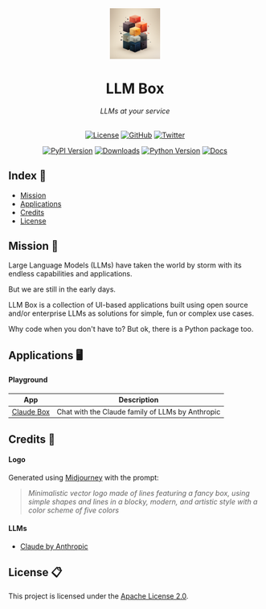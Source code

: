 <div align='center'>

<img src='https://raw.githubusercontent.com/victorycrest/llmbox/main/logo/llmbox_1024.png' width='20%'>
<h1>LLM Box</h1>
<i>LLMs at your service</i>

<br>
<br>

[![License](https://img.shields.io/badge/license-Apache%202.0-blue.svg?logo=apache)](https://github.com/victorycrest/llmbox/blob/master/LICENSE)
[![GitHub](https://img.shields.io/github/stars/victorycrest/llmbox?color=yellowgreen&logo=github)](https://img.shields.io/github/stars/victorycrest/llmbox?color=yellowgreen&logo=github)
[![Twitter](https://img.shields.io/twitter/follow/victorycrest)](https://twitter.com/victorycrest)

[![PyPI Version](https://img.shields.io/pypi/v/llmbox?label=pypi&color=green)](https://pypi.org/project/llmbox)
[![Downloads](https://img.shields.io/pypi/dm/llmbox?color=orange)](https://pypi.org/project/llmbox)
[![Python Version](https://img.shields.io/pypi/pyversions/llmbox?color=yellow)](https://pypi.org/project/llmbox)
[![Docs](https://readthedocs.org/projects/llmbox/badge/?version=latest)](https://llmbox.readthedocs.io/en/latest)

</div>

## Index 📒

* [Mission](#Mission)
* [Applications](#Applications)
* [Credits](#Credits)
* [License](#License)

## Mission 🚀
Large Language Models (LLMs) have taken the world by storm with its endless capabilities and applications.

But we are still in the early days.

LLM Box is a collection of UI-based applications built using open source and/or enterprise LLMs as solutions for simple, fun or complex use cases.

Why code when you don't have to? But ok, there is a Python package too.

## Applications 🖥️

#### Playground
| App                                                                            | Description                                      |
|--------------------------------------------------------------------------------|--------------------------------------------------|
| [Claude Box](https://github.com/victorycrest/llmbox/tree/main/apps/claude_box) | Chat with the Claude family of LLMs by Anthropic |

## Credits 🙏

#### Logo
Generated using [Midjourney](https://www.midjourney.com) with the prompt:

> *Minimalistic vector logo made of lines featuring a fancy box, using simple shapes and lines in a blocky, modern, and artistic style with a color scheme of five colors*

#### LLMs
* [Claude by Anthropic](https://www.anthropic.com/index/introducing-claude)

## License 📋
This project is licensed under the [Apache License 2.0](https://github.com/victorycrest/llmbox/blob/master/LICENSE).

